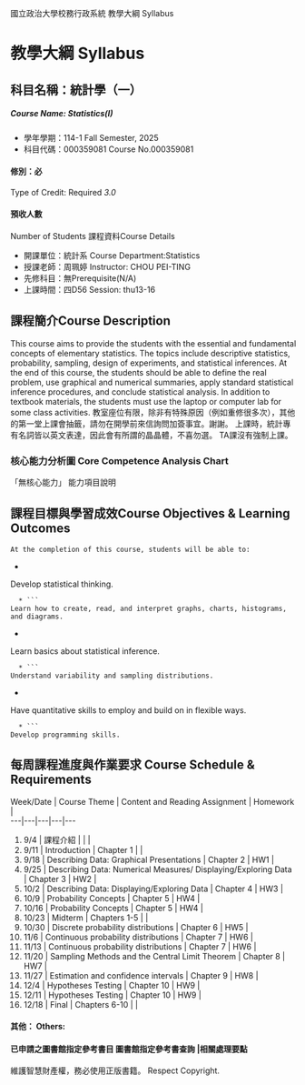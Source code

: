 國立政治大學校務行政系統 教學大綱 Syllabus
# 教學大綱 Syllabus
##  科目名稱：統計學（一）
#####  Course Name: Statistics(I)
  * 學年學期：114-1 Fall Semester, 2025 
  * 科目代碼：000359081 Course No.000359081
#### 修別：必
Type of Credit: Required 
_3.0_
#### 預收人數
Number of Students
課程資料Course Details
  * 開課單位：統計系 Course Department:Statistics 
  * 授課老師：周珮婷 Instructor: CHOU PEI-TING 
  * 先修科目：無Prerequisite(N/A)
  * 上課時間：四D56 Session: thu13-16
##  課程簡介Course Description
This course aims to provide the students with the essential and fundamental concepts of elementary statistics. The topics include descriptive statistics, probability, sampling, design of experiments, and statistical inferences. At the end of this course, the students should be able to define the real problem, use graphical and numerical summaries, apply standard statistical inference procedures, and conclude statistical analysis. In addition to textbook materials, the students must use the laptop or computer lab for some class activities.
教室座位有限，除非有特殊原因（例如重修很多次），其他的第一堂上課會抽籤，請勿在開學前來信詢問加簽事宜。謝謝。
上課時，統計專有名詞皆以英文表達，因此會有所謂的晶晶體，不喜勿選。
TA課沒有強制上課。
###  核心能力分析圖 Core Competence Analysis Chart
「無核心能力」 
能力項目說明
##  課程目標與學習成效Course Objectives & Learning Outcomes 
```
At the completion of this course, students will be able to:
```
  * ```
Develop statistical thinking.
```
  * ```
Learn how to create, read, and interpret graphs, charts, histograms, and diagrams.
```
  * ```
Learn basics about statistical inference.
```
  * ```
Understand variability and sampling distributions.
```
  * ```
Have quantitative skills to employ and build on in flexible ways.
```
  * ```
Develop programming skills.
```
##  每周課程進度與作業要求 Course Schedule & Requirements
Week/Date |  Course Theme |  Content and Reading Assignment |  Homework |   
---|---|---|---|---  
1. 9/4 |  課程介紹 |  |  |   
2. 9/11 |  Introduction |  Chapter 1 |  |   
3. 9/18 |  Describing Data: Graphical Presentations |  Chapter 2 |  HW1 |   
4. 9/25 |  Describing Data: Numerical Measures/ Displaying/Exploring Data |  Chapter 3 |  HW2 |   
5. 10/2 | Describing Data: Displaying/Exploring Data | Chapter 4 | HW3 |   
6. 10/9 |  Probability Concepts |  Chapter 5 | HW4 |   
7. 10/16 |  Probability Concepts |  Chapter 5 |  HW4 |   
8. 10/23 | Midterm | Chapters 1-5 |  |   
9. 10/30 |  Discrete probability distributions |  Chapter 6 |  HW5 |   
10. 11/6 |  Continuous probability distributions |  Chapter 7 |  HW6 |   
11. 11/13 |  Continuous probability distributions |  Chapter 7 |  HW6 |   
12. 11/20 |  Sampling Methods and the Central Limit Theorem |  Chapter 8 |  HW7 |   
13. 11/27 |  Estimation and confidence intervals |  Chapter 9 |  HW8 |   
14. 12/4 |  Hypotheses Testing |  Chapter 10 |  HW9 |   
15. 12/11 |  Hypotheses Testing |  Chapter 10 |  HW9 |   
16. 12/18 |  Final |  Chapters 6-10 |  |   
####  其他： Others:
####  已申請之圖書館指定參考書目  圖書館指定參考書查詢 |相關處理要點
維護智慧財產權，務必使用正版書籍。 Respect Copyright.